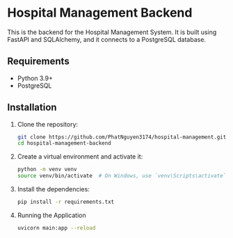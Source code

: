 # Hospital Management Backend

This is the backend for the Hospital Management System. It is built using FastAPI and SQLAlchemy, and it connects to a PostgreSQL database.

## Requirements

- Python 3.9+
- PostgreSQL

## Installation

1. Clone the repository:

   ```sh
   git clone https://github.com/PhatNguyen3174/hospital-management.git
   cd hospital-management-backend
   ```
2. Create a virtual environment and activate it:
    ```sh
    python -m venv venv
    source venv/bin/activate  # On Windows, use `venv\Scripts\activate`
    ```
3. Install the dependencies:
    ```sh
    pip install -r requirements.txt

4. Running the Application
    ```sh 
    uvicorn main:app --reload
    ```
